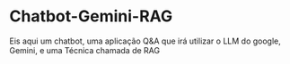 # Chatbot-Gemini-RAG
Eis aqui um chatbot, uma aplicação Q&amp;A que irá utilizar o LLM do google, Gemini, e uma Técnica chamada de RAG

